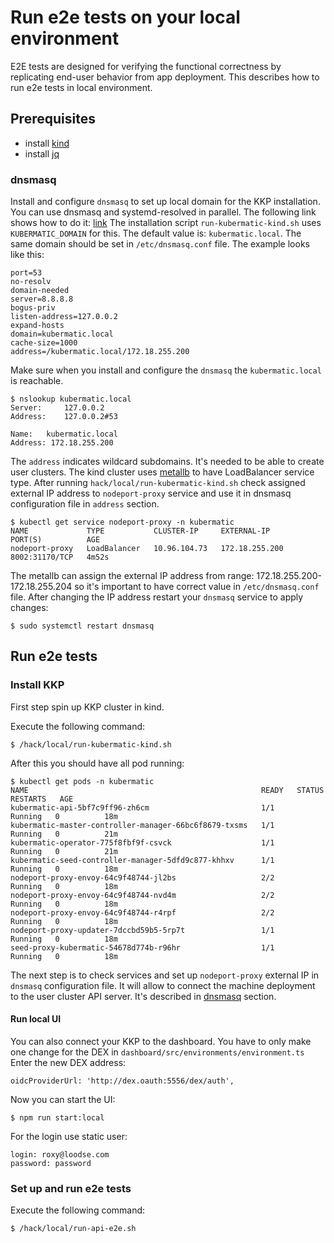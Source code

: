 # Run e2e tests on your local environment

E2E tests are designed for verifying the functional correctness by replicating end-user behavior from app deployment.
This describes how to run e2e tests in local environment.

## Prerequisites

 - install [kind](https://kind.sigs.k8s.io/)
 - install [jq](https://stedolan.github.io/jq/download/)

### dnsmasq
Install and configure `dnsmasq` to set up local domain for the KKP installation.
You can use dnsmasq and systemd-resolved in parallel. The following link shows how to do it: [link](https://gist.github.com/frank-dspeed/6b6f1f720dd5e1c57eec8f1fdb2276df#full-dnsmasq-support-under-systemd-resolved)
The installation script `run-kubermatic-kind.sh` uses `KUBERMATIC_DOMAIN` for this. The default value is: `kubermatic.local`.
The same domain should be set in `/etc/dnsmasq.conf` file. The example looks like this:
```
port=53
no-resolv
domain-needed
server=8.8.8.8
bogus-priv
listen-address=127.0.0.2
expand-hosts
domain=kubermatic.local
cache-size=1000
address=/kubermatic.local/172.18.255.200
```

Make sure when you install and configure the `dnsmasq` the `kubermatic.local` is reachable.
```
$ nslookup kubermatic.local
Server:		127.0.0.2
Address:	127.0.0.2#53

Name:	kubermatic.local
Address: 172.18.255.200

```

The `address` indicates wildcard subdomains. It's needed to be able to create user clusters.
The kind cluster uses [metallb](https://metallb.universe.tf/) to have LoadBalancer service type.
After running `hack/local/run-kubermatic-kind.sh` check assigned external IP address to `nodeport-proxy` service and use it in 
dnsmasq configuration file in `address` section.
```
$ kubectl get service nodeport-proxy -n kubermatic
NAME             TYPE           CLUSTER-IP     EXTERNAL-IP      PORT(S)          AGE
nodeport-proxy   LoadBalancer   10.96.104.73   172.18.255.200   8002:31170/TCP   4m52s
```

The metallb can assign the external IP address from range: 172.18.255.200-172.18.255.204
so it's important to have correct value in `/etc/dnsmasq.conf` file. After changing the IP address restart your `dnsmasq`
service to apply changes:
```
$ sudo systemctl restart dnsmasq
```

## Run e2e tests
### Install KKP
First step spin up KKP cluster in kind.

Execute the following command:
```
$ /hack/local/run-kubermatic-kind.sh 
```

After this you should have all pod running:
```
$ kubectl get pods -n kubermatic
NAME                                                    READY   STATUS    RESTARTS   AGE
kubermatic-api-5bf7c9ff96-zh6cm                         1/1     Running   0          18m
kubermatic-master-controller-manager-66bc6f8679-txsms   1/1     Running   0          21m
kubermatic-operator-775f8fbf9f-csvck                    1/1     Running   0          21m
kubermatic-seed-controller-manager-5dfd9c877-khhxv      1/1     Running   0          18m
nodeport-proxy-envoy-64c9f48744-jl2bs                   2/2     Running   0          18m
nodeport-proxy-envoy-64c9f48744-nvd4m                   2/2     Running   0          18m
nodeport-proxy-envoy-64c9f48744-r4rpf                   2/2     Running   0          18m
nodeport-proxy-updater-7dccbd59b5-5rp7t                 1/1     Running   0          18m
seed-proxy-kubermatic-54678d774b-r96hr                  1/1     Running   0          18m

```

The next step is to check services and set up `nodeport-proxy` external IP in `dnsmasq` configuration file. It will allow
to connect the machine deployment to the user cluster API server. It's described in [dnsmasq](#dnsmasq) section.

#### Run local UI

You can also connect your KKP to the dashboard. You have to only make one change for the DEX in `dashboard/src/environments/environment.ts`
Enter the new DEX address:
```
oidcProviderUrl: 'http://dex.oauth:5556/dex/auth',
```

Now you can start the UI:

```
$ npm run start:local
```

For the login use static user:
```
login: roxy@loodse.com
password: password
```

### Set up and run e2e tests

Execute the following command:
```
$ /hack/local/run-api-e2e.sh 
```






